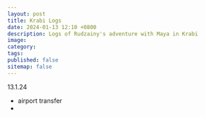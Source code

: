 ```yaml
---
layout: post
title: Krabi Logs
date: 2024-01-13 12:10 +0800
description: Logs of Rudzainy's adventure with Maya in Krabi
image:
category:
tags:
published: false
sitemap: false
---
```


13.1.24
- airport transfer
- 